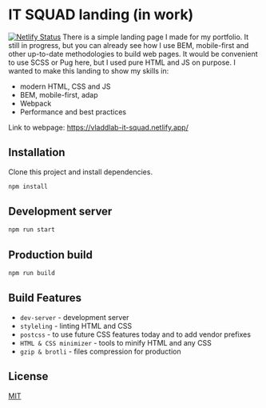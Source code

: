 # IT SQUAD landing (in work)

[![Netlify Status](https://api.netlify.com/api/v1/badges/d042eac2-d66a-4419-b16c-9f89fc0d71c5/deploy-status)](https://app.netlify.com/sites/vladdlab-it-squad/deploys)
There is a simple landing page I made for my portfolio. It still in progress, but you can already see how I use BEM, mobile-first and other up-to-date methodologies to build web pages. It would be convenient to use SCSS or Pug here, but I used pure HTML and JS on purpose. I wanted to make this landing to show my skills in:

- modern HTML, CSS and JS
- BEM, mobile-first, adap
- Webpack
- Performance and best practices


Link to webpage: https://vladdlab-it-squad.netlify.app/

## Installation
Clone this project and install dependencies.

```bash
npm install
```

## Development server
```python
npm run start
```

## Production build
```python
npm run build
```

## Build Features
* `dev-server` - development server
* `styleling` - linting HTML and CSS
* `postcss` - to use future CSS features today and to add vendor prefixes
* `HTML & CSS minimizer` - tools to minify HTML and any CSS
* `gzip & brotli` - files compression for production



## License
[MIT](https://choosealicense.com/licenses/mit/)
